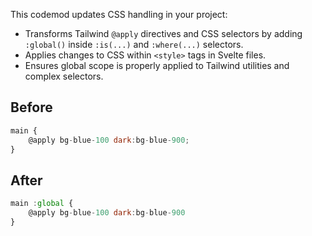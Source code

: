 This codemod updates CSS handling in your project:

- Transforms Tailwind `@apply` directives and CSS selectors by adding `:global()` inside `:is(...)` and `:where(...)` selectors.
- Applies changes to CSS within `<style>` tags in Svelte files.
- Ensures global scope is properly applied to Tailwind utilities and complex selectors.

## Before

```jsx
main {
	@apply bg-blue-100 dark:bg-blue-900;
}
```

## After

```jsx
main :global {
	@apply bg-blue-100 dark:bg-blue-900
}
```
